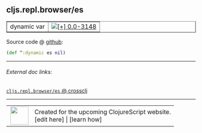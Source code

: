 ## cljs.repl.browser/es



 <table border="1">
<tr>
<td>dynamic var</td>
<td><a href="https://github.com/cljsinfo/cljs-api-docs/tree/0.0-3148"><img valign="middle" alt="[+] 0.0-3148" title="Added in 0.0-3148" src="https://img.shields.io/badge/+-0.0--3148-lightgrey.svg"></a> </td>
</tr>
</table>









Source code @ [github](https://github.com/clojure/clojurescript/blob/r1.7.107/src/main/clojure/cljs/repl/browser.clj#L26):

```clj
(def ^:dynamic es nil)
```

<!--
Repo - tag - source tree - lines:

 <pre>
clojurescript @ r1.7.107
└── src
    └── main
        └── clojure
            └── cljs
                └── repl
                    └── <ins>[browser.clj:26](https://github.com/clojure/clojurescript/blob/r1.7.107/src/main/clojure/cljs/repl/browser.clj#L26)</ins>
</pre>

-->

---



###### External doc links:

[`cljs.repl.browser/es` @ crossclj](http://crossclj.info/fun/cljs.repl.browser/es.html)<br>

---

 <table>
<tr><td>
<img valign="middle" align="right" width="48px" src="http://i.imgur.com/Hi20huC.png">
</td><td>
Created for the upcoming ClojureScript website.<br>
[edit here] | [learn how]
</td></tr></table>

[edit here]:https://github.com/cljsinfo/cljs-api-docs/blob/master/cljsdoc/cljs.repl.browser_es.cljsdoc
[learn how]:https://github.com/cljsinfo/cljs-api-docs/wiki/cljsdoc-files

<!--

This information was too distracting to show to readers, but I'll leave it
commented here since it is helpful to:

- pretty-print the data used to generate this document
- and show how to retrieve that data



The API data for this symbol:

```clj
{:ns "cljs.repl.browser",
 :name "es",
 :type "dynamic var",
 :source {:code "(def ^:dynamic es nil)",
          :title "Source code",
          :repo "clojurescript",
          :tag "r1.7.107",
          :filename "src/main/clojure/cljs/repl/browser.clj",
          :lines [26]},
 :full-name "cljs.repl.browser/es",
 :full-name-encode "cljs.repl.browser_es",
 :history [["+" "0.0-3148"]]}

```

Retrieve the API data for this symbol:

```clj
;; from Clojure REPL
(require '[clojure.edn :as edn])
(-> (slurp "https://raw.githubusercontent.com/cljsinfo/cljs-api-docs/catalog/cljs-api.edn")
    (edn/read-string)
    (get-in [:symbols "cljs.repl.browser/es"]))
```

-->
